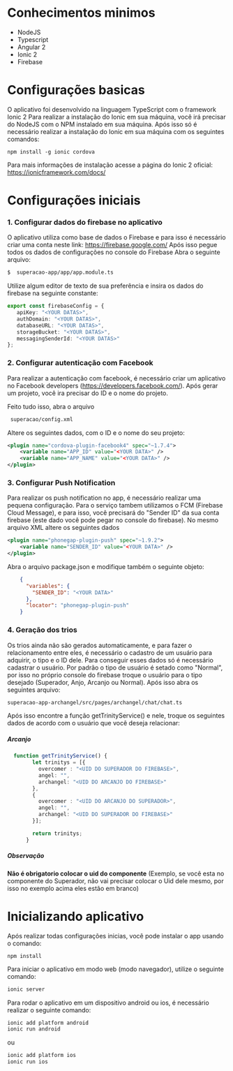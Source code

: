 # Conhecimentos minimos
* NodeJS
* Typescript
* Angular 2
* Ionic 2
* Firebase

# Configurações basicas
O aplicativo foi desenvolvido na linguagem TypeScript com o framework Ionic 2
Para realizar a instalação do Ionic em sua máquina, você irá precisar do NodeJS com o NPM instalado em sua máquina. Após isso só é necessário realizar a instalação do Ionic em sua máquina com os seguintes comandos:
```nodejs
npm install -g ionic cordova
```

Para mais informações de instalação acesse a página do Ionic 2 oficial:
https://ionicframework.com/docs/

# Configurações iniciais
### 1. Configurar dados do firebase no aplicativo
O aplicativo utiliza como base de dados o Firebase e para isso é necessário criar uma conta neste link:
https://firebase.google.com/
Após isso pegue todos os dados de configurações no console do Firebase
Abra o seguinte arquivo:
```sh
$  superacao-app/app/app.module.ts
```

Utilize algum editor de texto de sua preferência e insira os dados do firebase na seguinte constante:

```typescript
export const firebaseConfig = {
   apiKey: "<YOUR DATAS>",
   authDomain: "<YOUR DATAS>",
   databaseURL: "<YOUR DATAS>",
   storageBucket: "<YOUR DATAS>",
   messagingSenderId: "<YOUR DATAS>"
};
```

### 2. Configurar autenticação com Facebook
Para realizar a autenticação com facebook, é necessário criar um aplicativo no Facebook developers (https://developers.facebook.com/). Após gerar um projeto, você ira precisar do ID e o nome do projeto.

Feito tudo isso, abra o arquivo
```sh
 superacao/config.xml
 ```

Altere os seguintes dados, com o ID e o nome do seu projeto:
```xml
<plugin name="cordova-plugin-facebook4" spec="~1.7.4">
    <variable name="APP_ID" value="<YOUR DATA>" />
    <variable name="APP_NAME" value="<YOUR DATA>" />
</plugin>
```

### 3. Configurar Push Notification
Para realizar os push notification no app, é necessário realizar uma pequena configuração. Para o serviço tambem utilizamos o FCM (Firebase Cloud Message), e para isso, você precisará do "Sender ID" da sua conta firebase (este dado você pode pegar no console do firebase). No mesmo arquivo XML altere os seguintes dados

```xml
<plugin name="phonegap-plugin-push" spec="~1.9.2">
    <variable name="SENDER_ID" value="<YOUR DATA>" />
</plugin>
```

Abra o arquivo package.json e modifique também o seguinte objeto:
```json
    {
      "variables": {
        "SENDER_ID": "<YOUR DATA>"
      },
      "locator": "phonegap-plugin-push"
    }
```

### 4. Geração dos trios
Os trios ainda não são gerados automaticamente, e para fazer o relacionamento entre eles, é necessário o cadastro de um usuário para adquirir, o tipo e o ID dele. Para conseguir esses dados só é necessário cadastrar o usuário. Por padrão o tipo de usuário é setado como "Normal", por isso no próprio console do firebase troque o usuário para o tipo desejado (Superador, Anjo, Arcanjo ou Normal). Após isso abra os seguintes arquivo:

```sh
superacao-app-archangel/src/pages/archangel/chat/chat.ts
```

Após isso encontre a função getTrinityService() e nele, troque os seguintes dados de acordo com o usuário que você deseja relacionar:


##### Arcanjo
```typescript
  function getTrinityService() {
        let trinitys = [{
          overcomer : "<UID DO SUPERADOR DO FIREBASE>",
          angel: "",
          archangel: "<UID DO ARCANJO DO FIREBASE>"
        },
        {
          overcomer : "<UID DO ARCANJO DO SUPERADOR>",
          angel: "",
          archangel: "<UID DO SUPERADOR DO FIREBASE>"
        }];

        return trinitys;
      }
```
##### Observação
**Não é obrigatorio colocar o uid do componente** (Exemplo, se você esta no componente do Superador, não vai precisar colocar o Uid dele mesmo, por isso no exemplo acima eles estão em branco)

# Inicializando aplicativo
Após realizar todas configurações inicias, você pode instalar o app usando o comando:
```nodejs
npm install
```

Para iniciar o aplicativo em modo web (modo navegador), utilize o seguinte comando:

```sh
ionic server
```

Para rodar o aplicativo em um dispositivo android ou ios, é necessário realizar o seguinte comando:
```sh
ionic add platform android
ionic run android
```
ou

```sh
ionic add platform ios
ionic run ios
```

